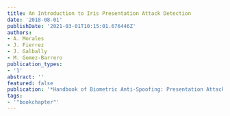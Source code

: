 ```yaml
---
title: An Introduction to Iris Presentation Attack Detection
date: '2018-08-01'
publishDate: '2021-03-01T10:15:01.676446Z'
authors:
- A. Morales
- J. Fierrez
- J. Galbally
- M. Gomez-Barrero
publication_types:
- '1'
abstract: ''
featured: false
publication: '*Handbook of Biometric Anti-Spoofing: Presentation Attack Detection*'
tags:
- '"bookchapter"'
---
```


